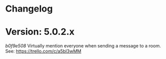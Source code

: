 # Changelog
# Version: 5.0.2.x

*b0f9e508* Virtually mention everyone when sending a message to a room. See: https://trello.com/c/a5bI3wMM